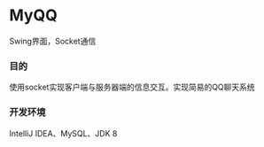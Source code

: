 # MyQQ
Swing界面，Socket通信

### 目的
使用socket实现客户端与服务器端的信息交互。实现简易的QQ聊天系统

### 开发环境
IntelliJ IDEA、MySQL、JDK 8
